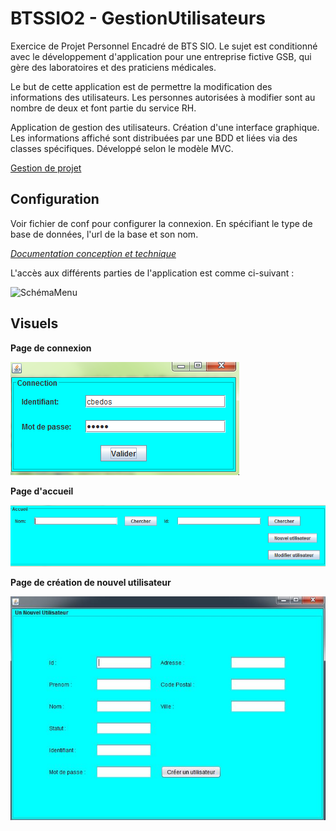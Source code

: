 # BTSSIO2 - GestionUtilisateurs

Exercice de Projet Personnel Encadré de BTS SIO. Le sujet est conditionné avec le développement d'application pour une entreprise fictive GSB, qui gère des laboratoires et des praticiens médicales.

Le but de cette application est de permettre la modification des informations des utilisateurs. Les personnes autorisées à modifier sont au nombre de deux et font partie du service RH.

Application de gestion des utilisateurs.  Création d'une interface graphique. Les informations affiché sont distribuées par une BDD et liées via des classes spécifiques. Développé selon le modèle MVC.

[Gestion de projet](https://vcabillic.framaboard.org/?controller=BoardViewController&action=readonly&token=f3a4a1de2ef7d12a83f5c885cdc6a82a97cf1fc70605237c1a55de8cad2d)

## Configuration

Voir fichier de conf pour configurer la connexion. En spécifiant le type de base de données, l'url de la base et son nom.

[*Documentation conception et technique*](./documentation/DOC.md)

L'accès aux différents parties de l'application est comme ci-suivant :

![SchémaMenu](./documentation/Schema/SchémaMenu.png)

## Visuels

**Page de connexion**

![java connection](./documentation/Schema/Visuel_application/java_connection.PNG)

**Page d'accueil**

![java accueil](./documentation/Schema/Visuel_application/java_accueil.PNG)

**Page de création de nouvel utilisateur**

![Capture](./documentation/Schema/Visuel_application/menuNouvelUtilisateur.JPG)

